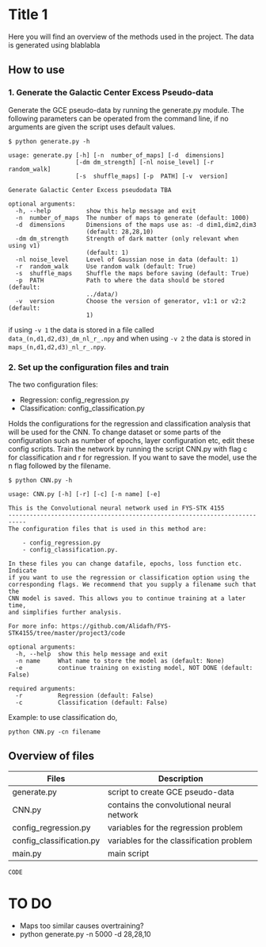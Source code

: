 # Title 1
Here you will find an overview of the methods used in the project. The data is generated using blablabla

## How to use
### 1. Generate the Galactic Center Excess Pseudo-data
Generate the GCE pseudo-data by running the generate.py module. The following parameters can be operated from the command line, if no arguments are given the script uses default values.

```
$ python generate.py -h

usage: generate.py [-h] [-n  number_of_maps] [-d  dimensions]
                   [-dm dm_strength] [-nl noise_level] [-r  random_walk]
                   [-s  shuffle_maps] [-p  PATH] [-v  version]

Generate Galactic Center Excess pseudodata TBA

optional arguments:
  -h, --help          show this help message and exit
  -n  number_of_maps  The number of maps to generate (default: 1000)
  -d  dimensions      Dimensions of the maps use as: -d dim1,dim2,dim3
                      (default: 28,28,10)
  -dm dm_strength     Strength of dark matter (only relevant when using v1)
                      (default: 1)
  -nl noise_level     Level of Gaussian nose in data (default: 1)
  -r  random_walk     Use random walk (default: True)
  -s  shuffle_maps    Shuffle the maps before saving (default: True)
  -p  PATH            Path to where the data should be stored (default:
                      ../data/)
  -v  version         Choose the version of generator, v1:1 or v2:2 (default:
                      1)
```
if using `-v 1` the data is stored in a file called `data_(n,d1,d2,d3)_dm_nl_r_.npy` and when using `-v 2` the data is stored in `maps_(n,d1,d2,d3)_nl_r_.npy`.

### 2. Set up the configuration files and train
The two configuration files:
- Regression: config_regression.py
- Classification: config_classification.py

Holds the configurations for the regression and classification analysis that will be used for the CNN. To change dataset or some parts of the configuration such as number of epochs, layer configuration etc, edit these config scripts. Train the network by running the script CNN.py with flag c for classification and r for regression. If you want to save the model, use the n flag followed by the filename.

```
$ python CNN.py -h

usage: CNN.py [-h] [-r] [-c] [-n name] [-e]

This is the Convolutional neural network used in FYS-STK 4155
---------------------------------------------------------------------------
The configuration files that is used in this method are:

    - config_regression.py
    - config_classification.py.

In these files you can change datafile, epochs, loss function etc. Indicate
if you want to use the regression or classification option using the
corresponding flags. We recommend that you supply a filename such that the
CNN model is saved. This allows you to continue training at a later time,
and simplifies further analysis.

For more info: https://github.com/Alidafh/FYS-STK4155/tree/master/project3/code

optional arguments:
  -h, --help  show this help message and exit
  -n name     What name to store the model as (default: None)
  -e          continue training on existing model, NOT DONE (default: False)

required arguments:
  -r          Regression (default: False)
  -c          Classification (default: False)

```

Example: to use classification do,
```
python CNN.py -cn filename
```

## Overview of files

| Files | Description |
| ------ | ------ |
| generate.py | script to create GCE pseudo-data |
| CNN.py | contains the convolutional neural network |
| config_regression.py |variables for the regression problem |
| config_classification.py |variables for the classification problem |
| main.py | main script |

```
CODE
```
# TO DO

- Maps too similar causes overtraining?
- python generate.py -n 5000 -d 28,28,10
